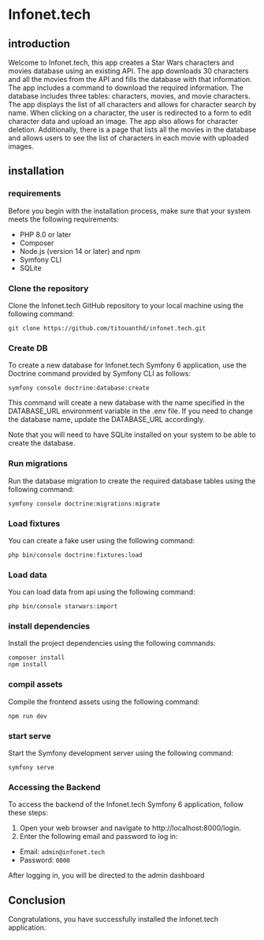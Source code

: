 # Infonet.tech

## introduction

Welcome to Infonet.tech, this app creates a Star Wars characters and movies database using an existing API. The app downloads 30 characters and all the movies from the API and fills the database with that information. The app includes a command to download the required information. The database includes three tables: characters, movies, and movie characters. The app displays the list of all characters and allows for character search by name. When clicking on a character, the user is redirected to a form to edit character data and upload an image. The app also allows for character deletion. Additionally, there is a page that lists all the movies in the database and allows users to see the list of characters in each movie with uploaded images.

## installation

### requirements

Before you begin with the installation process, make sure that your system meets the following requirements:

- PHP 8.0 or later
- Composer
- Node.js (version 14 or later) and npm
- Symfony CLI
- SQLite

### Clone the repository

Clone the Infonet.tech GitHub repository to your local machine using the following command:

```
git clone https://github.com/titouanthd/infonet.tech.git
```

### Create DB

To create a new database for Infonet.tech Symfony 6 application, use the Doctrine command provided by Symfony CLI as follows:

```
symfony console doctrine:database:create
```

This command will create a new database with the name specified in the DATABASE_URL environment variable in the .env file. If you need to change the database name, update the DATABASE_URL accordingly.

Note that you will need to have SQLite installed on your system to be able to create the database.

### Run migrations

Run the database migration to create the required database tables using the following command:

```
symfony console doctrine:migrations:migrate
```

### Load fixtures
You can create a fake user using the following command:

```
php bin/console doctrine:fixtures:load
```

### Load data

You can load data from api using the following command:

```
php bin/console starwars:import
```

### install dependencies

Install the project dependencies using the following commands:

```
composer install
npm install
```

### compil assets

Compile the frontend assets using the following command:

```
npm run dev
```

### start serve

Start the Symfony development server using the following command:

```
symfony serve
```

### Accessing the Backend

To access the backend of the Infonet.tech Symfony 6 application, follow these steps:

1. Open your web browser and navigate to http://localhost:8000/login.
2. Enter the following email and password to log in:

- Email: `admin@infonet.tech`
- Password: `0000`

After logging in, you will be directed to the admin dashboard

## Conclusion

Congratulations, you have successfully installed the Infonet.tech application.
